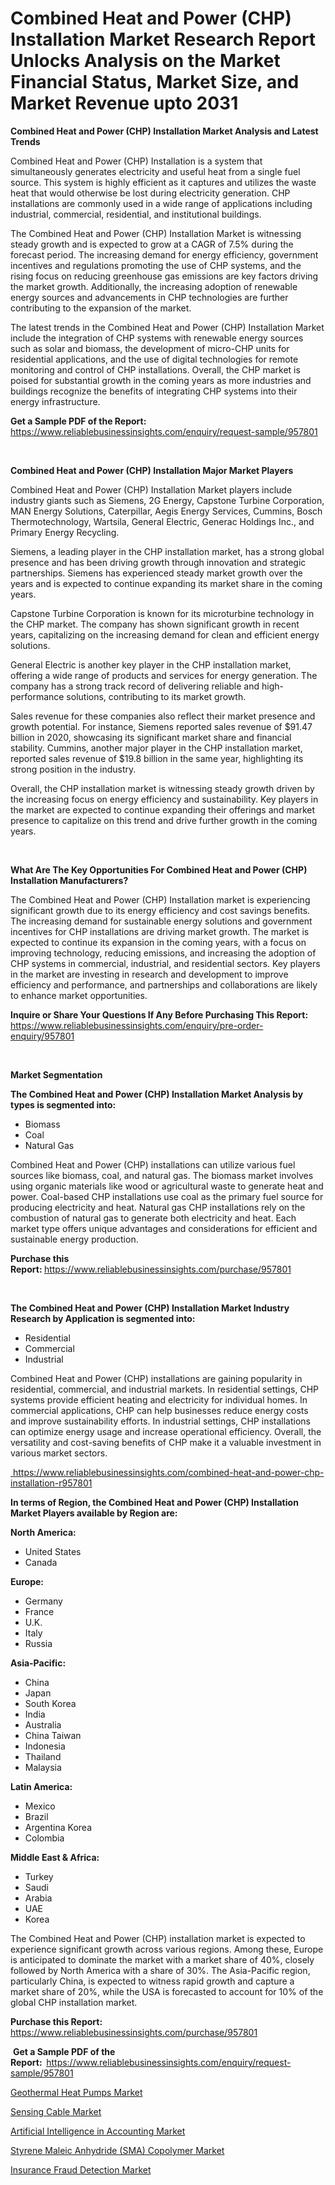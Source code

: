 <p><h1>Combined Heat and Power (CHP) Installation Market Research Report Unlocks Analysis on the Market Financial Status, Market Size, and Market Revenue upto 2031</h1></p><p><strong>Combined Heat and Power (CHP) Installation Market Analysis and Latest Trends</strong></p>
<p><p>Combined Heat and Power (CHP) Installation is a system that simultaneously generates electricity and useful heat from a single fuel source. This system is highly efficient as it captures and utilizes the waste heat that would otherwise be lost during electricity generation. CHP installations are commonly used in a wide range of applications including industrial, commercial, residential, and institutional buildings.</p><p>The Combined Heat and Power (CHP) Installation Market is witnessing steady growth and is expected to grow at a CAGR of 7.5% during the forecast period. The increasing demand for energy efficiency, government incentives and regulations promoting the use of CHP systems, and the rising focus on reducing greenhouse gas emissions are key factors driving the market growth. Additionally, the increasing adoption of renewable energy sources and advancements in CHP technologies are further contributing to the expansion of the market.</p><p>The latest trends in the Combined Heat and Power (CHP) Installation Market include the integration of CHP systems with renewable energy sources such as solar and biomass, the development of micro-CHP units for residential applications, and the use of digital technologies for remote monitoring and control of CHP installations. Overall, the CHP market is poised for substantial growth in the coming years as more industries and buildings recognize the benefits of integrating CHP systems into their energy infrastructure.</p></p>
<p><strong>Get a Sample PDF of the Report:&nbsp;</strong> <a href="https://www.reliablebusinessinsights.com/enquiry/request-sample/957801">https://www.reliablebusinessinsights.com/enquiry/request-sample/957801</a></p>
<p>&nbsp;</p>
<p><strong>Combined Heat and Power (CHP) Installation Major Market Players</strong></p>
<p><p>Combined Heat and Power (CHP) Installation Market players include industry giants such as Siemens, 2G Energy, Capstone Turbine Corporation, MAN Energy Solutions, Caterpillar, Aegis Energy Services, Cummins, Bosch Thermotechnology, Wartsila, General Electric, Generac Holdings Inc., and Primary Energy Recycling.</p><p>Siemens, a leading player in the CHP installation market, has a strong global presence and has been driving growth through innovation and strategic partnerships. Siemens has experienced steady market growth over the years and is expected to continue expanding its market share in the coming years.</p><p>Capstone Turbine Corporation is known for its microturbine technology in the CHP market. The company has shown significant growth in recent years, capitalizing on the increasing demand for clean and efficient energy solutions.</p><p>General Electric is another key player in the CHP installation market, offering a wide range of products and services for energy generation. The company has a strong track record of delivering reliable and high-performance solutions, contributing to its market growth.</p><p>Sales revenue for these companies also reflect their market presence and growth potential. For instance, Siemens reported sales revenue of $91.47 billion in 2020, showcasing its significant market share and financial stability. Cummins, another major player in the CHP installation market, reported sales revenue of $19.8 billion in the same year, highlighting its strong position in the industry.</p><p>Overall, the CHP installation market is witnessing steady growth driven by the increasing focus on energy efficiency and sustainability. Key players in the market are expected to continue expanding their offerings and market presence to capitalize on this trend and drive further growth in the coming years.</p></p>
<p>&nbsp;</p>
<p><strong>What Are The Key Opportunities For Combined Heat and Power (CHP) Installation Manufacturers?</strong></p>
<p><p>The Combined Heat and Power (CHP) Installation market is experiencing significant growth due to its energy efficiency and cost savings benefits. The increasing demand for sustainable energy solutions and government incentives for CHP installations are driving market growth. The market is expected to continue its expansion in the coming years, with a focus on improving technology, reducing emissions, and increasing the adoption of CHP systems in commercial, industrial, and residential sectors. Key players in the market are investing in research and development to improve efficiency and performance, and partnerships and collaborations are likely to enhance market opportunities.</p></p>
<p><strong>Inquire or Share Your Questions If Any Before Purchasing This Report:</strong> <a href="https://www.reliablebusinessinsights.com/enquiry/pre-order-enquiry/957801">https://www.reliablebusinessinsights.com/enquiry/pre-order-enquiry/957801</a></p>
<p>&nbsp;</p>
<p><strong>Market Segmentation</strong></p>
<p><strong>The Combined Heat and Power (CHP) Installation Market Analysis by types is segmented into:</strong></p>
<p><ul><li>Biomass</li><li>Coal</li><li>Natural Gas</li></ul></p>
<p><p>Combined Heat and Power (CHP) installations can utilize various fuel sources like biomass, coal, and natural gas. The biomass market involves using organic materials like wood or agricultural waste to generate heat and power. Coal-based CHP installations use coal as the primary fuel source for producing electricity and heat. Natural gas CHP installations rely on the combustion of natural gas to generate both electricity and heat. Each market type offers unique advantages and considerations for efficient and sustainable energy production.</p></p>
<p><strong>Purchase this Report:&nbsp;</strong><a href="https://www.reliablebusinessinsights.com/purchase/957801">https://www.reliablebusinessinsights.com/purchase/957801</a></p>
<p>&nbsp;</p>
<p><strong>The Combined Heat and Power (CHP) Installation Market Industry Research by Application is segmented into:</strong></p>
<p><ul><li>Residential</li><li>Commercial</li><li>Industrial</li></ul></p>
<p><p>Combined Heat and Power (CHP) installations are gaining popularity in residential, commercial, and industrial markets. In residential settings, CHP systems provide efficient heating and electricity for individual homes. In commercial applications, CHP can help businesses reduce energy costs and improve sustainability efforts. In industrial settings, CHP installations can optimize energy usage and increase operational efficiency. Overall, the versatility and cost-saving benefits of CHP make it a valuable investment in various market sectors.</p></p>
<p><a href="https://www.reliablebusinessinsights.com/combined-heat-and-power-chp-installation-r957801">&nbsp;https://www.reliablebusinessinsights.com/combined-heat-and-power-chp-installation-r957801</a></p>
<p><strong>In terms of Region, the Combined Heat and Power (CHP) Installation Market Players available by Region are:</strong></p>
<p>
    <p> <strong> North America: </strong>
        <ul>
            <li>United States</li>
            <li>Canada</li>
        </ul>
        </p> 
    <p> <strong> Europe: </strong>
        <ul>
            <li>Germany</li>
            <li>France</li>
            <li>U.K.</li>
            <li>Italy</li>
            <li>Russia</li>
        </ul>
        </p> 
    <p> <strong> Asia-Pacific: </strong>
        <ul>
            <li>China</li>
            <li>Japan</li>
            <li>South Korea</li>
            <li>India</li>
            <li>Australia</li>
            <li>China Taiwan</li>
            <li>Indonesia</li>
            <li>Thailand</li>
            <li>Malaysia</li>
        </ul>
        </p> 
    <p> <strong> Latin America: </strong>
        <ul>
            <li>Mexico</li>
            <li>Brazil</li>
            <li>Argentina Korea</li>
            <li>Colombia</li>
        </ul>
        </p> 
    <p> <strong> Middle East & Africa: </strong>
        <ul>
            <li>Turkey</li>
            <li>Saudi</li>
            <li>Arabia</li>
            <li>UAE</li>
            <li>Korea</li>
        </ul>
    </p>
    </p>
<p><p>The Combined Heat and Power (CHP) installation market is expected to experience significant growth across various regions. Among these, Europe is anticipated to dominate the market with a market share of 40%, closely followed by North America with a share of 30%. The Asia-Pacific region, particularly China, is expected to witness rapid growth and capture a market share of 20%, while the USA is forecasted to account for 10% of the global CHP installation market.</p></p>
<p><strong>Purchase this Report: </strong><a href="https://www.reliablebusinessinsights.com/purchase/957801">https://www.reliablebusinessinsights.com/purchase/957801</a></p>
<p>&nbsp;<strong>Get a Sample PDF of the Report:&nbsp;&nbsp;</strong><a href="https://www.reliablebusinessinsights.com/enquiry/request-sample/957801">https://www.reliablebusinessinsights.com/enquiry/request-sample/957801</a></p>
<p><strong></strong></p>
<p><p><a href="https://github.com/hrhzhypq19/Market-Research-Report-List-1/blob/main/geothermal-heat-pumps-market.md">Geothermal Heat Pumps Market</a></p><p><a href="https://github.com/angelajermaine/Market-Research-Report-List-5/blob/main/sensing-cable-market.md">Sensing Cable Market</a></p><p><a href="https://medium.com/@nathan.skinner8798456/artificial-intelligence-in-accounting-market-growth-market-segmentation-and-regional-analysis-7677c125393e">Artificial Intelligence in Accounting Market</a></p><p><a href="https://issuu.com/reportprime-2/docs/styrene-maleic-anhydride-sma-copoly_81d4bca7de8ffb">Styrene Maleic Anhydride (SMA) Copolymer Market</a></p><p><a href="https://medium.com/@andrew.gibson967/exploring-insurance-fraud-detection-market-dynamics-global-trends-and-future-growth-prospects-d179b3395bc3">Insurance Fraud Detection Market</a></p></p>